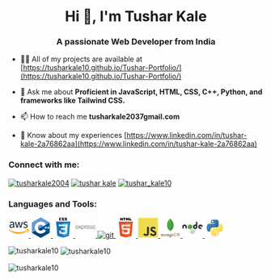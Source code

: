 <h1 align="center">Hi 👋, I'm Tushar Kale</h1>
<h3 align="center">A passionate Web Developer from India</h3>

- 👨‍💻 All of my projects are available at [https://tusharkale10.github.io/Tushar-Portfolio/](https://tusharkale10.github.io/Tushar-Portfolio/)

- 💬 Ask me about **Proficient in JavaScript, HTML, CSS, C++, Python, and frameworks like Tailwind CSS.**

- 📫 How to reach me **tusharkale2037gmail.com**

- 📄 Know about my experiences [https://www.linkedin.com/in/tushar-kale-2a76862aa](https://www.linkedin.com/in/tushar-kale-2a76862aa)

<h3 align="left">Connect with me:</h3>
<p align="left">
<a href="https://twitter.com/tusharkale2004" target="blank"><img align="center" src="https://raw.githubusercontent.com/rahuldkjain/github-profile-readme-generator/master/src/images/icons/Social/twitter.svg" alt="tusharkale2004" height="30" width="40" /></a>
<a href="https://linkedin.com/in/tushar kale" target="blank"><img align="center" src="https://raw.githubusercontent.com/rahuldkjain/github-profile-readme-generator/master/src/images/icons/Social/linked-in-alt.svg" alt="tushar kale" height="30" width="40" /></a>
<a href="https://instagram.com/tushar_kale10" target="blank"><img align="center" src="https://raw.githubusercontent.com/rahuldkjain/github-profile-readme-generator/master/src/images/icons/Social/instagram.svg" alt="tushar_kale10" height="30" width="40" /></a>
</p>

<h3 align="left">Languages and Tools:</h3>
<p align="left"> <a href="https://aws.amazon.com" target="_blank" rel="noreferrer"> <img src="https://raw.githubusercontent.com/devicons/devicon/master/icons/amazonwebservices/amazonwebservices-original-wordmark.svg" alt="aws" width="40" height="40"/> </a> <a href="https://www.w3schools.com/cpp/" target="_blank" rel="noreferrer"> <img src="https://raw.githubusercontent.com/devicons/devicon/master/icons/cplusplus/cplusplus-original.svg" alt="cplusplus" width="40" height="40"/> </a> <a href="https://www.w3schools.com/css/" target="_blank" rel="noreferrer"> <img src="https://raw.githubusercontent.com/devicons/devicon/master/icons/css3/css3-original-wordmark.svg" alt="css3" width="40" height="40"/> </a> <a href="https://expressjs.com" target="_blank" rel="noreferrer"> <img src="https://raw.githubusercontent.com/devicons/devicon/master/icons/express/express-original-wordmark.svg" alt="express" width="40" height="40"/> </a> <a href="https://git-scm.com/" target="_blank" rel="noreferrer"> <img src="https://www.vectorlogo.zone/logos/git-scm/git-scm-icon.svg" alt="git" width="40" height="40"/> </a> <a href="https://www.w3.org/html/" target="_blank" rel="noreferrer"> <img src="https://raw.githubusercontent.com/devicons/devicon/master/icons/html5/html5-original-wordmark.svg" alt="html5" width="40" height="40"/> </a> <a href="https://developer.mozilla.org/en-US/docs/Web/JavaScript" target="_blank" rel="noreferrer"> <img src="https://raw.githubusercontent.com/devicons/devicon/master/icons/javascript/javascript-original.svg" alt="javascript" width="40" height="40"/> </a> <a href="https://www.mongodb.com/" target="_blank" rel="noreferrer"> <img src="https://raw.githubusercontent.com/devicons/devicon/master/icons/mongodb/mongodb-original-wordmark.svg" alt="mongodb" width="40" height="40"/> </a> <a href="https://nodejs.org" target="_blank" rel="noreferrer"> <img src="https://raw.githubusercontent.com/devicons/devicon/master/icons/nodejs/nodejs-original-wordmark.svg" alt="nodejs" width="40" height="40"/> </a> <a href="https://www.python.org" target="_blank" rel="noreferrer"> <img src="https://raw.githubusercontent.com/devicons/devicon/master/icons/python/python-original.svg" alt="python" width="40" height="40"/> </a> </p>

<p><img align="left" src="https://github-readme-stats.vercel.app/api/top-langs?username=tusharkale10&show_icons=true&locale=en&layout=compact" alt="tusharkale10" /></p>

<p>&nbsp;<img align="center" src="https://github-readme-stats.vercel.app/api?username=tusharkale10&show_icons=true&locale=en" alt="tusharkale10" /></p>

<p><img align="center" src="https://github-readme-streak-stats.herokuapp.com/?user=tusharkale10&" alt="tusharkale10" /></p>
